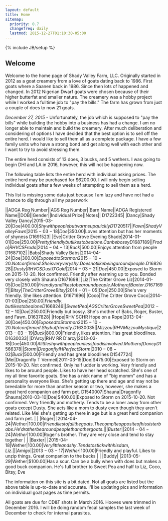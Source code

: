 ```yaml
---
layout: default
title: Home
sitemap:
  priority: 0.7
  changefreq: daily
  lastmod: 2015-12-27T01:10:30-05:00
---
```

{% include JB/setup %}

## Welcome

Welcome to the home page of Shady Valley Farm, LLC. Originally started in 2012 as a goat creamery from a love of
goats dating back to 1986. First goats where a Saanen back in 1986. Since then lots of happened and changed. In 2012
Nigerian Dwarf goats were chosen because of their higher butterfat and smaller nature. The creamery was a hobby project
while I worked a fulltime job to "pay the bills." The farm has grown from just a couple of does to now 21 goats.

*December 27, 2015* - Unfortunately, the job which is supposed to "pay the bills" while building the hobby into a business
has had a change. I am no longer able to maintain and build the creamery. After much deliberation and considering of options
I have decided that the best option is to sell off the entire herd. I would like to sell them all as a complete package. I have
a few family units who have a strong bond and get along well with each other and I want to try to avoid stressing them.

The entire herd consists of 13 does, 3 bucks, and 5 wethers.  I was going to begin DHI and LA in 2016, however, this will not be
happening now. 

The following table lists the entire herd with individual asking prices. The entire herd may be purchased for $6200.00. I will only
begin selling individual goats after a few weeks of attempting to sell them as a herd. 

This list is missing some data just because I am lazy and have not had a chance to dig through all my paperwork

||ADGA Reg Number||AGS Reg Number||Barn Name||ADGA Registered Name||DOB||Gender||Individual Price||Notes||
D1722345| |Dancy|Shady Valley Dancy|2015-03-20|Doe|$400.00|Shy with people but warms up quickly
D1720517| |Fawn|Shady Valley Fawn|2015-03-18|Doe|$350.00|Loves attention but has her moments of shyness
D1691523| |Eve|Critter Grove Evening Shade|2014-01-01|Doe|$250.00|Pretty friendly but likes to be alone. Can be bossy
D1687189| |Frodo|RHV CS Frodo|2014-04-13|Buck|$500.00|Enjoys attention from people
D1687102| |Babs|Shady Valley Babs|2014-04-24|Doe|$300.00|Exposed to Storm on 2015-10-20. Not confirmed. She is very very shy. Does not like being around people.
D1682628| |Dusty|RHV CS Dust O'Gold|2014-03-21|Doe|$450.00|Exposed to Storm on 2015-10-20. Not confirmed. Friendly after warming up to you. Bonded very closely with Shauna
D1671698| |Liz|The Critter Grove Liz|2014-01-05|Doe|$250.00|Friendly and likes to be around people. Mother of Baxter.
D1671697| |Bitsy|The Critter Grove Bitsy|2014-01-05|Doe|$250.00|She's very friendly. She likes attention.
D1671696| |Coco|The Critter Grove Coco|2014-01-03|Doe|$250.00|Friendly, but likes to be alone
D1668246| |Sweet Pea|AGS Criiter Grove Sweet Pea|2012-12-10|Doe|$250.00|Friendly but bossy. She's mother of Babs, Roger, Buster, and Fawn.
D1637828| |Hope|RHV SCHR Hope on a Rope|2013-04-30|Doe|$450.00|Exposed to Storm on 2015-10-20. Not confirmed. Shy but friendly.
D1630035| |Mizzou|RHV Mizzou Mystique|2013-03-19|Buck|$800.00|Friendly, likes attention. Has great bloodlines.
D1630033| |D'Arcy|RHV RR D'arcy|2013-03-18|Doe|$450.00|A little shy with people unless food is involved. Mother of Dancy
D1566378| |Storm|Dragonfly IH Perfect Storm|2010-08-02|Buck|$500.00|Friendly and has great bloodlines
D1547724| |Mei|Dragonfly T Vermeil|2011-03-15|Doe|$475.00|Exposed to Storm on 2015-10-20. Not confirmed. Only half udder is working.  Very friendly and likes to be around people. Likes to have her head scratched. She's one of my all time favorite goats. She has a nick name of "big momm" and has a personality everyone likes. She's getting up there and age and may not be breedable for more than another season or two, however, she makes a great herd companion and farm pet.
D1540007|Shauna|Dragonfly Shauna|2010-03-10|Doe|$400.00|Exposed to Storm on 2015-10-20. Not confirmed. Very friendly and motherly. Tends to be a loner away from other goats except Dusty. She acts like a mom to dusty even though they aren't related. Like Mei she's getting up there in age but is a great herd companion and farm pet.
| | |Roger| |2014-04-24|Wether|$100.00|Friendliest of all the goats. The complte opposite of his sister babs. He'd rather be around people than other goats.
| | |Buster| |2014-04-24|Wether|$100.00|Roger's brother. They are very close and tend to stay together
| | |Baxter| |2015-04-18|Wether|$100.00|Very little and shy. Tends to stick with his dam, Liz.
| | |Amigo| |2013-03-17|Wether|$100.00|Friendly and playful. Likes to unzip things. Great companion to the bucks
| | |Buddy| |2013-05-29|Wether|$100.00|Has a scur. Can be a bully when with does but makes a good buck companion. He's full brother to Sweet Pea and half to Liz, Coco, Bitsy, Eve

The information on this site is a bit dated. Not all goats are listed but the above table is up-to-date and accurate. I'll be updating pics and information on individual goat pages as time permits.

All goats are due for CD&T shots in March 2016. Hooves were trimmed in December 2016. I will be doing random fecal samples the last week of December to check for internal parasites.




